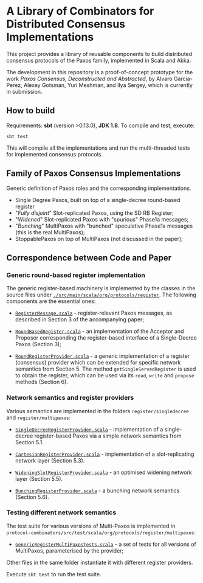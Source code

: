 # A Library of Combinators for Distributed Consensus Implementations

This project provides a library of reusable components to build
distributed consensus protocols of the Paxos family, implemented in
Scala and Akka.

The development in this repository is a proof-of-concept prototype for
the work _Paxos Consensus, Deconstructed and Abstracted_, by Alvaro
Garcia-Perez, Alexey Gotsman, Yuri Meshman, and Ilya Sergey, which is
currently in submission.

## How to build

Requirements: **sbt** (version >0.13.0), **JDK 1.8**. To compile and test, execute:

```
sbt test 
```

This will compile all the implementations and run the multi-threaded
tests for implemented consensus protocols.

## Family of Paxos Consensus Implementations

Generic definition of Paxos roles and the corresponding implementations. 
  
* Single Degree Paxos, built on top of a single-decree round-based register
* "_Fully disjoint_" Slot-replicated Paxos, using the SD RB Register;
* "_Widened_" Slot-replicated Paxos with "spurious" Phase1a messages;
* "_Bunching_" MultiPaxos with "bunched" speculative Phase1a messages
  (this is the real MultiPaxos);
* StoppablePaxos on top of MultiPaxos (not discussed in the paper);

## Correspondence between Code and Paper

### Generic round-based register implementation

The generic register-based machinery is implemented by the classes in
the source files under [`./src/main/scala/org/protocols/register`](src/main/scala/org/protocols/register). The
following components are the essential ones:

* [`RegisterMessage.scala`](src/main/scala/org/protocols/register/RegisterMessage.scala) - register-relevant Paxos messages, as
  described in Section 3 of the accompanying paper;

* [`RoundBasedRegister.scala`](src/main/scala/org/protocols/register/RoundBasedRegister.scala) - an implementation of the Acceptor and
  Proposer corresponding the register-based interface of a
  Single-Decree Paxos (Section 3);

* [`RoundRegisterProvider.scala`](src/main/scala/org/protocols/register/RoundRegisterProvider.scala) - a generic implementation of a
  register (consensus) provider which can be extended for specific
  network semantics from Section 5. The method
  `getSingleServedRegister` is used to obtain the register, which can
  be used via its `read`, `write` and `propose` methods (Section 6).

### Network semantics and register providers

Various semantics are implemented in the folders `register/singledecree` and
`register/multipaxos`:

* [`SingleDecreeRegisterProvider.scala`](src/main/scala/org/protocols/register/singledecree/SingleDecreeRegisterProvider.scala) - implementation of a
  single-decree register-based Paxos via a simple network semantics
  from Section 5.1.

* [`CartesianRegisterProvider.scala`](src/main/scala/org/protocols/register/multipaxos/CartesianRegisterProvider.scala) - implementation of a slot-replicating network layer (Section 5.3).

* [`WideningSlotRegisterProvider.scala`](src/main/scala/org/protocols/register/multipaxos/WideningSlotRegisterProvider.scala) - an optimised widening network layer (Section 5.5).

* [`BunchingRegisterProvider.scala`](src/main/scala/org/protocols/register/multipaxos/BunchingRegisterProvider.scala) - a bunching network semantics (Section 5.6).

### Testing different network semantics

The test suite for various versions of Multi-Paxos is implemented in
`protocol-combinators/src/test/scala/org/protocols/register/multipaxos`:

* [`GenericRegisterMultiPaxosTests.scala`](src/test/scala/org/protocols/register/multipaxos/GenericRegisterMultiPaxosTests.scala) - a set of tests for all versions of MultiPaxos, parameterised by the provider;

Other files in the same folder instantiate it with different register
providers.

Execute `sbt test` to run the test suite.
